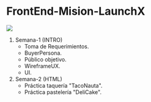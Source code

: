 # FrontEnd-Mision-LaunchX

![](https://media.giphy.com/media/PmAjqmm4beKervYzFr/giphy.gif)


1. Semana-1 (INTRO)
   - Toma de Requerimientos.
   - BuyerPersona.
   - Público objetivo.
   - WireframeUX.
   - UI.
2. Semana-2 (HTML)
   - Práctica taquería "TacoNauta".
   - Práctica pastelería "DeliCake".
